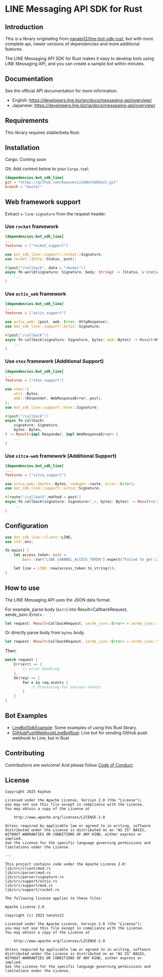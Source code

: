 # LINE Messaging API SDK for Rust

## Introduction

This is a library originating from [nanato12/line-bot-sdk-rust](https://github.com/nanato12/line-bot-sdk-rust), but with more complete api, newer versions of dependencies and more additional features.

The LINE Messaging API SDK for Rust makes it easy to develop bots using LINE Messaging API, and you can create a sample bot within minutes.

## Documentation

See the official API documentation for more information.

- English: <https://developers.line.biz/en/docs/messaging-api/overview/>
- Japanese: <https://developers.line.biz/ja/docs/messaging-api/overview/>

## Requirements

This library requires stable/beta Rust.

## Installation

Cargo: Coming soon

Git: Add content below to your `Cargo.toml`

```toml
[dependencies.bot_sdk_line]
git = "https://github.com/Kayxue/LineBotSdkRust.git"
branch = "master"
```

## Web framework support

Extract `x-line-signature` from the request header.

### Use `rocket` framework

```toml
[dependencies.bot_sdk_line]
...
features = ["rocket_support"]
```

```rust
use bot_sdk_line::support::rocket::Signature;
use rocket::{http::Status, post};

#[post("/callback", data = "<body>")]
async fn world(signature: Signature, body: String) -> (Status, &'static str) {
    ...
}
```

### Use `actix_web` framework

```toml
[dependencies.bot_sdk_line]
...
features = ["actix_support"]
```

```rust
use actix_web::{post, web, Error, HttpResponse};
use bot_sdk_line::support::actix::Signature;

#[post("/callback")]
async fn callback(signature: Signature, bytes: web::Bytes) -> Result<HttpResponse, Error> {
    ...
}
```

### Use `ntex` framework (Additional Support)

```toml
[dependencies.bot_sdk_line]
...
features = ["ntex_support"]
```

```rust
use ntex::{
    util::Bytes,
    web::{Responder, WebResponseError, post},
};
use bot_sdk_line::support::ntex::Signature;

#[post("/callback")]
async fn callback(
    signature: Signature,
    bytes: Bytes,
) -> Result<impl Responder, impl WebResponseError> {
    ...
}
```

### Use `xitca-web` framework (Additional Support)

```toml
[dependencies.bot_sdk_line]
...
features = ["xitca_support"]
```

```rust
use xitca_web::{bytes::Bytes, codegen::route, error::Error};
use bot_sdk_line::support::xitca::Signature;

#[route("/callback",method = post)]
async fn callback(signature: Signature<'_>, bytes: Bytes) -> Result<&'static str, Error> {
    ...
}
```

## Configuration

```rust
use bot_sdk_line::client::LINE;
use std::env;

fn main() {
    let access_token: &str =
        &env::var("LINE_CHANNEL_ACCESS_TOKEN").expect("Failed to get LINE_CHANNEL_ACCESS_TOKEN");

    let line = LINE::new(access_token.to_string());
}
```

## How to use

The LINE Messaging API uses the JSON data format.

For example, parse body (`&str`) into Result<CallbackRequest, serde_json::Error>.

```rust
let request: Result<CallbackRequest, serde_json::Error> = serde_json::from_str(body);
```

Or directly parse body from `bytes` body.

```rust
let request: Result<CallbackRequest, serde_json::Error> = serde_json::from_slice(&bytes);
```

Then:

```rust
match request {
    Err(err) => {
        // error handling
    },
    Ok(req) => {
        for e in req.events {
            // Processing for various events
        }
    }
}
```

## Bot Examples

* [LineBotSdkExample](https://github.com/Kayxue/LineBotSdkExample): Some examples of using this Rust library.
* [GitHubPushWebhookLineBotRust](https://github.com/Kayxue/GitHubPushWebhookLineBotRust): Line bot for sending GitHub push webhook to Line, but in Rust

## Contributing
Contributions are welcome! And please follow [Code of Conduct](https://www.rust-lang.org/policies/code-of-conduct).
## License

```plain
Copyright 2025 KayXue

Licensed under the Apache License, Version 2.0 (the "License");
you may not use this file except in compliance with the License.
You may obtain a copy of the License at

    http://www.apache.org/licenses/LICENSE-2.0

Unless required by applicable law or agreed to in writing, software
distributed under the License is distributed on an "AS IS" BASIS,
WITHOUT WARRANTIES OR CONDITIONS OF ANY KIND, either express or implied.
See the License for the specific language governing permissions and
limitations under the License.

---

This project contains code under the Apache License 2.0:
lib/src/client/mod.rs
lib/src/parser/mod.rs
lib/src/parser/signature.rs
lib/src/support/actix.rs
lib/src/support/mod.rs
lib/src/support/rocket.rs

The following license applies to these files:

Apache License 2.0

Copyright (c) 2023 nanato12

Licensed under the Apache License, Version 2.0 (the "License");
you may not use this file except in compliance with the License.
You may obtain a copy of the License at

    http://www.apache.org/licenses/LICENSE-2.0

Unless required by applicable law or agreed to in writing, software
distributed under the License is distributed on an "AS IS" BASIS,
WITHOUT WARRANTIES OR CONDITIONS OF ANY KIND, either express or implied.
See the License for the specific language governing permissions and
limitations under the License.
```
